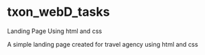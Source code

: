 # txon_webD_tasks
Landing Page Using html and css 

A simple landing page created for travel agency using html and css
